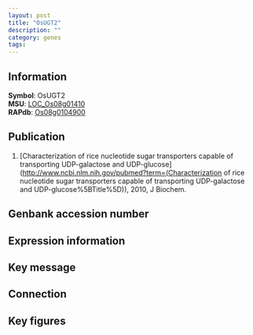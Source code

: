 ```yaml
---
layout: post
title: "OsUGT2"
description: ""
category: genes
tags: 
---
```


## Information
__Symbol__: OsUGT2  
__MSU__: [LOC_Os08g01410](http://rice.plantbiology.msu.edu/cgi-bin/ORF_infopage.cgi?orf=LOC_Os08g01410)  
__RAPdb__: [Os08g0104900](http://rapdb.dna.affrc.go.jp/viewer/gbrowse_details/irgsp1?name=Os08g0104900)  

## Publication
1. [Characterization of rice nucleotide sugar transporters capable of transporting UDP-galactose and UDP-glucose](http://www.ncbi.nlm.nih.gov/pubmed?term=(Characterization of rice nucleotide sugar transporters capable of transporting UDP-galactose and UDP-glucose%5BTitle%5D)), 2010, J Biochem.

## Genbank accession number

## Expression information

## Key message

## Connection

## Key figures


